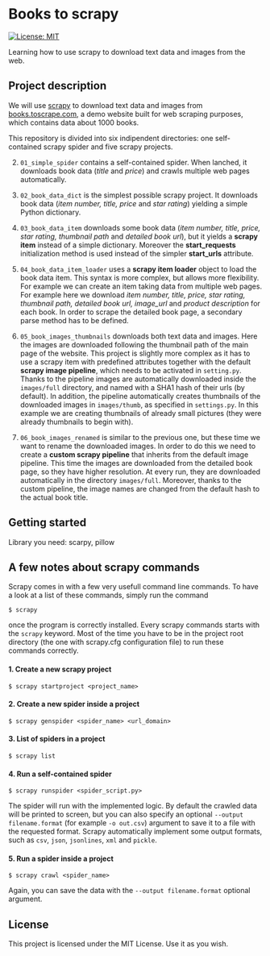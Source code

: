 # Books to scrapy
[![License: MIT](https://img.shields.io/badge/License-MIT-green.svg)](/LICENSE)

Learning how to use scrapy to download text data and images from the web.

## Project description

We will use [scrapy](https://scrapy.org) to download text data and images from [books.toscrape.com](http://books.toscrape.com), a demo website built for web scraping purposes, which contains data about 1000 books.

This repository is divided into six indipendent directories: one self-contained scrapy spider and five scrapy projects.

2. `01_simple_spider` contains a self-contained spider. When lanched, it downloads book data (*title* and *price*) and crawls multiple web pages automatically.

2. `02_book_data_dict` is the simplest possible scrapy project. It downloads book data (*item number, title, price* and *star rating*) yielding a simple Python dictionary.

3. `03_book_data_item` downloads some book data (*item number, title, price, star rating, thumbnail path* and *detailed book url*), but it yields a **scrapy item** instead of a simple dictionary. Moreover the **start_requests** initialization method is used instead of the simpler **start_urls** attribute.

4. `04_book_data_item_loader` uses a **scrapy item loader** object to load the book data item. This syntax is more complex, but allows more flexibility. For example we can create an item taking data from multiple web pages. For example here we download *item number, title, price, star rating, thumbnail path, detailed book url, image_url* and *product description* for each book. In order to scrape the detailed book page, a secondary parse method has to be defined.

5. `05_book_images_thumbnails` downloads both text data and images. Here the images are downloaded following the thumbnail path of the main page of the website. This project is slightly more complex as it has to use a scrapy item with predefined attributes together with the default **scrapy image pipeline**, which needs to be activated in `setting.py`. Thanks to the pipeline images are automatically downloaded inside the `images/full` directory, and named with a SHA1 hash of their urls (by default). In addition, the pipeline automatically creates thumbnails of the 
downloaded images in `images/thumb`, as specified in `settings.py`. In this example we are creating thumbnails of already small pictures (they were already thumbnails to begin with).

6. `06_book_images_renamed` is similar to the previous one, but these time we want to rename the downloaded images. In order to do this we need to create a **custom scrapy pipeline** that inherits from the default image pipeline. This time the images are downloaded from the detailed book page, so they have higher resolution. At every run, they are downloaded automatically in the directory `images/full`. Moreover, thanks to the custom pipeline, the image names are changed from the default hash to the actual book title.


## Getting started

Library you need: scarpy, pillow



## A few notes about scrapy commands

Scrapy comes in with a few very usefull command line commands. To have a look at a list of these commands, simply run the command

```
$ scrapy
```

once the program is correctly installed. Every scrapy commands starts with the `scrapy` keyword. Most of the time you have to be in the project root directory (the one with scrapy.cfg configuration file) to run these commands correctly.

#### 1. Create a new scrapy project

```
$ scrapy startproject <project_name>
``` 

#### 2. Create a new spider inside a project

```
$ scrapy genspider <spider_name> <url_domain>
``` 

#### 3. List of spiders in a project

```
$ scrapy list
``` 

#### 4. Run a self-contained spider

```
$ scrapy runspider <spider_script.py> 
``` 

The spider will run with the implemented logic. By default the crawled data will be printed to screen, but you can also specify an optional `--output filename.format` (for example `-o out.csv`) argument to save it to a file with the requested format. Scrapy automatically implement some output formats, such as `csv`, `json`, `jsonlines`, `xml` and `pickle`.

#### 5. Run a spider inside a project

```
$ scrapy crawl <spider_name>
``` 
Again, you can save the data with the `--output filename.format` optional argument.

## License

This project is licensed under the MIT License. Use it as you wish.